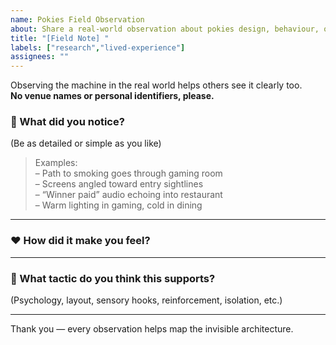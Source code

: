 ```yaml
---
name: Pokies Field Observation
about: Share a real-world observation about pokies design, behaviour, or tactics
title: "[Field Note] "
labels: ["research","lived-experience"]
assignees: ""
---
```


Observing the machine in the real world helps others see it clearly too.  
**No venue names or personal identifiers, please.**

### 👀 What did you notice?
(Be as detailed or simple as you like)

> Examples:  
> – Path to smoking goes through gaming room  
> – Screens angled toward entry sightlines  
> – “Winner paid” audio echoing into restaurant  
> – Warm lighting in gaming, cold in dining

---

### ❤️ How did it make you feel?

---

### 🧩 What tactic do you think this supports?
(Psychology, layout, sensory hooks, reinforcement, isolation, etc.)

---

Thank you — every observation helps map the invisible architecture.
